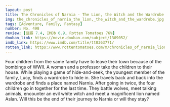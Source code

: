```yaml
---
layout: post 
title: The Chronicles of Narnia - The Lion, the Witch and the Wardrobe
img: the_chronicles_of_narnia_the_lion,_the_witch_and_the_wardrobe.jpg
tags: [Adventure, Family, Fantasy]
number: No. 498
review: [豆瓣 7.4, IMDb 6.9, Rotten Tomatoes 76%]
douban_link: https://movie.douban.com/subject/1309052/
imdb_link: https://www.imdb.com/title/tt0363771/
rotten_link: https://www.rottentomatoes.com/m/chronicles_of_narnia_lion_witch_wardrobe
---
```


Four children from the same family have to leave their town because of the bombings of WWII. A woman and a professor take the children to their house. While playing a game of hide-and-seek, the youngest member of the family, Lucy, finds a wardrobe to hide in. She travels back and back into the wardrobe and finds a place named Narnia. After going in twice, the four children go in together for the last time. They battle wolves, meet talking animals, encounter an evil white witch and meet a magnificent lion named Aslan. Will this be the end of their journey to Narnia or will they stay?